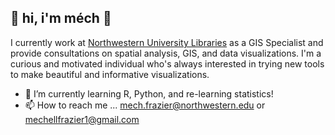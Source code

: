 ## :jack_o_lantern: hi, i'm méch :jack_o_lantern:

I currently work at [Northwestern University Libraries](https://www.library.northwestern.edu/index.html) as a GIS Specialist and provide consultations on spatial analysis, GIS, and data visualizations. I'm a curious and motivated individual who's always interested in trying new tools to make beautiful and informative visualizations. 

- :sunflower: I’m currently learning R, Python, and re-learning statistics!
- 📫 How to reach me ... [mech.frazier@northwestern.edu](mailto:mech.frazier@northwestern.edu) or [mechellfrazier1@gmail.com](mechellfrazier1@gmail.com)
